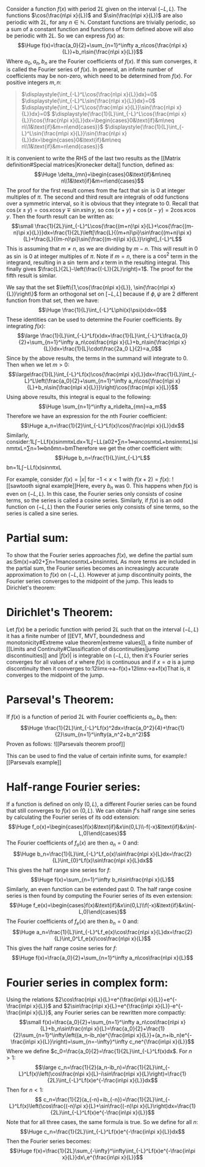 Consider a function $f(x)$ with period $2L$ given on the interval $(-L,L)$. The functions $\cos(\frac{n\pi x}{L})$ and $\sin(\frac{n\pi x}{L})$ are also periodic with $2L$, for any $n\in\mathbb N$. Constant functions are trivially periodic, so a sum of a constant function and functions of form defined above will also be periodic with $2L$. So we can express $f(x)$ as:$$\Huge f(x)=\frac{a_0}{2}+\sum_{n=1}^\infty a_n\cos{\frac{n\pi x}{L}}+b_n\sin{\frac{n\pi x}{L}}$$
Where $a_0, a_n, b_n$ are the Fourier coefficients of $f(x)$. If this sum converges, it is called the Fourier series of $f(x)$. In general, an infinite number of coefficients may be non-zero, which need to be determined from $f(x)$. For positive integers $m,n$:
>$\displaystyle{\int_{-L}^L\cos{\frac{n\pi x}{L}}dx}=0$
>$\displaystyle{\int_{-L}^L\sin{\frac{n\pi x}{L}}dx}=0$
>$\displaystyle{\int_{-L}^L\cos{\frac{m\pi x}{L}}\sin{\frac{n\pi x}{L}}dx}=0$
>$\displaystyle{\frac{1}{L}\int_{-L}^L\cos{\frac{m\pi x}{L}}\cos{\frac{n\pi x}{L}}dx=\begin{cases}0&\text{if}&m\neq n\\1&\text{if}&m=n\end{cases}}$
>$\displaystyle{\frac{1}{L}\int_{-L}^L\sin{\frac{m\pi x}{L}}\sin{\frac{n\pi x}{L}}dx=\begin{cases}0&\text{if}&m\neq n\\1&\text{if}&m=n\end{cases}}$

It is convenient to write the RHS of the last two results as the [[Matrix definition#Special matrices|Kronecker delta]] function, defined as:$$\Huge \delta_{mn}=\begin{cases}0&\text{if}&m\neq n\\1&\text{if}&m=n\end{cases}$$The proof for the first result comes from the fact that $\sin$ is $0$ at integer multiples of $\pi$. The second and third result are integrals of odd functions over a symmetric interval, so it is obvious that they integrate to $0$. Recall that $\cos{(x\pm y)}=\cos x\cos y\mp\sin x\sin y$, so $\cos{(x+y)}+\cos{(x-y)}=2\cos x\cos y$. Then the fourth result can be written as:$$\small \frac{1}{2L}\int_{-L}^L\cos{\frac{(m+n)\pi x}{L}+\cos{\frac{(m-n)\pi x}{L}}}dx=\frac{1}{2L}\left[\frac{L}{(m+n)\pi}\sin\frac{(m+n)\pi x}{L}+\frac{L}{(m-n)\pi}\sin{\frac{(m-n)\pi x}{L}}\right]_{-L}^L$$This is assuming that $m\neq n$, as we are dividing by $m-n$. This will result in $0$ as $\sin$ is $0$ at integer multiples of $\pi$. Note if $m=n$, there is a $\cos^2$ term in the integrand, resulting in a $\sin$ term and $x$ term in the resulting integral. This finally gives $\frac{L}{2L}-\left(\frac{(-L)}{2L}\right)=1$. The proof for the fifth result is similar.

We say that the set $\left\{1,\cos{\frac{n\pi x}{L}}, \sin{\frac{n\pi x}{L}}\right\}$ form an orthogonal set on $[-L,L]$ because if $\phi,\psi$ are $2$ different function from that set, then we have:$$\Huge \frac{1}{L}\int_{-L}^L\phi(x)\psi(x)dx=0$$These identities can be used to determine the Fourier coefficients. By integrating $f(x)$:$$\large \frac{1}{L}\int_{-L}^Lf(x)dx=\frac{1}{L}\int_{-L}^L\frac{a_0}{2}+\sum_{n=1}^\infty a_n\cos\frac{n\pi x}{L}+b_n\sin{\frac{n\pi x}{L}}dx=\frac{1}{L}\cdot\frac{2a_0 L}{2}=a_0$$Since by the above results, the terms in the summand will integrate to $0$. Then when we let $m>0$:$$\large\frac{1}{L}\int_{-L}^Lf(x)\cos{\frac{m\pi x}{L}}dx=\frac{1}{L}\int_{-L}^L\left(\frac{a_0}{2}+\sum_{n=1}^\infty a_n\cos{\frac{n\pi x}{L}+b_n\sin{\frac{n\pi x}{L}}}\right)\cos{\frac{m\pi x}{L}}$$Using above results, this integral is equal to the following:$$\Huge \sum_{n=1}^\infty a_n\delta_{mn}=a_m$$Therefore we have an expression for the $n$th Fourier coefficient:$$\Huge a_n=\frac{1}{2}\int_{-L}^Lf(x)\cos{\frac{n\pi x}{L}}dx$$
Similarly, consider:1L∫−LLf(x)sin⁡mπxLdx=1L∫−LL(a02+∑n=1∞ancos⁡nπxL+bnsin⁡nπxL)sin⁡mπxL=∑n=1∞bnδmn=bmTherefore we get the other coefficient with:$$\Huge b_n=\frac{1}{L}\int_{-L}^L$$bn=1L∫−LLf(x)sin⁡nπxL

For example, consider $f(x)=|x|$ for $-1<x<1$ with $f(x+2)=f(x)$:
![[sawtooth signal example]]Here, every $b_n$ was $0$. This happens when $f(x)$ is even on $(-L,L)$. In this case, the Fourier series only consists of cosine terms, so the series is called a cosine series. Similarly, if $f(x)$ is an odd function on $(-L,L)$ then the Fourier series only consists of sine terms, so the series is called a sine series.

# Partial sum:

To show that the Fourier series approaches $f(x)$, we define the partial sum as:Sm(x)=a02+∑n=1mancos⁡nπxL+bnsin⁡nπxL
As more terms are included in the partial sum, the Fourier series becomes an increasingly accurate approximation to $f(x)$ on $(-L,L)$. However at jump discontinuity points, the Fourier series converges to the midpoint of the jump. This leads to Dirichlet's theorem:

# Dirichlet's Theorem:

Let $f(x)$ be a periodic function with period $2L$ such that on the interval $(-L,L)$ it has a finite number of [[EVT, MVT, boundedness and monotonicity#Extreme value theorem|extreme values]], a finite number of [[Limits and Continuity#Classification of discontinuities|jump discontinuities]] and $|f(x)|$ is integrable on $(-L,L)$, then it's Fourier series converges for all values of $x$ where $f(x)$ is continuous and if $x=a$ is a jump discontinuity then it converges to:12limx→a−f(x)+12limx→a+f(x)That is, it converges to the midpoint of the jump.

# Parseval's Theorem:

If $f(x)$ is a function of period $2L$ with Fourier coefficients $a_n,b_n$ then:$$\Huge \frac{1}{2L}\int_{-L}^Lf(x)^2dx=\frac{a_0^2}{4}+\frac{1}{2}\sum_{n=1}^\infty(a_n^2+b_n^2)$$
Proven as follows:
![[Parsevals theorem proof]]

This can be used to find the value of certain infinite sums, for example:![[Parsevals example]]
# Half-range Fourier series:

If a function is defined on only $(0,L)$, a different Fourier series can be found that still converges to $f(x)$ on $(0,L)$. We can obtain $f$'s half range sine series by calculating the Fourier series of its odd extension:$$\Huge f_o(x)=\begin{cases}f(x)&\text{if}&x\in(0,L)\\-f(-x)&\text{if}&x\in(-L,0)\end{cases}$$
The Fourier coefficients of $f_o(x)$ are then $a_n=0$ and:$$\Huge b_n=\frac{1}{L}\int_{-L}^Lf_o(x)\sin\frac{n\pi x}{L}dx=\frac{2}{L}\int_{0}^Lf(x)\sin\frac{n\pi x}{L}dx$$This gives the half range sine series for $f$:$$\Huge f(x)=\sum_{n=1}^\infty b_n\sin\frac{n\pi x}{L}$$Similarly, an even function can be extended past $0$. The half range cosine series is then found by computing the Fourier series of its even extension:$$\Huge f_e(x)=\begin{cases}f(x)&\text{if}&x\in(0,L)\\f(-x)&\text{if}&x\in(-L,0)\end{cases}$$
The Fourier coefficients of $f_e(x)$ are then $b_n=0$ and:$$\Huge a_n=\frac{1}{L}\int_{-L}^Lf_e(x)\cos\frac{n\pi x}{L}dx=\frac{2}{L}\int_0^Lf_e(x)\cos\frac{n\pi x}{L}$$This gives the half range cosine series for $f$:$$\Huge f(x)=\frac{a_0}{2}+\sum_{n=1}^\infty a_n\cos\frac{n\pi x}{L}$$

# Fourier series in complex form:

Using the relations $2\cos\frac{n\pi x}{L}=e^{\frac{in\pi x}{L}}+e^{-\frac{in\pi x}{L}}$ and $2\sin\frac{n\pi x}{L}=e^{\frac{in\pi x}{L}}-e^{-\frac{in\pi x}{L}}$, any Fourier series can be rewritten more compactly:$$\small f(x)=\frac{a_0}{2}+\sum_{n=1}^\infty a_n\cos\frac{n\pi x}{L}+b_n\sin\frac{n\pi x}{L}=\frac{a_0}{2}+\frac{1}{2}\sum_{n=1}^\infty\left((a_n-ib_n)e^{\frac{in\pi x}{L}}+(a_n+ib_n)e^{-\frac{in\pi x}{L}}\right)=\sum_{n=-\infty}^\infty c_ne^{\frac{in\pi x}{L}}$$
Where we define $c_0=\frac{a_0}{2}=\frac{1}{2L}\int_{-L}^Lf(x)dx$. For $n>1$:$$\large c_n=\frac{1}{2}(a_n-ib_n)=\frac{1}{2L}\int_{-L}^Lf(x)\left(\cos\frac{n\pi x}{L}-i\sin\frac{n\pi x}{L}\right)=\frac{1}{2L}\int_{-L}^Lf(x)e^{-\frac{in\pi x}{L}}dx$$
Then for $n<1$:$$ c_n=\frac{1}{2}(a_{-n}+ib_{-n})=\frac{1}{2L}\int_{-L}^Lf(x)\left(\cos\frac{(-n)\pi x}{L}+\sin\frac{(-n)\pi x}{L}\right)dx=\frac{1}{2L}\int_{-L}^Lf(x)e^{-\frac{in\pi x}{L}}$$Note that for all three cases, the same formula is true. So we define for all $n$:$$\Huge c_n=\frac{1}{2L}\int_{-L}^Lf(x)e^{-\frac{in\pi x}{L}}dx$$Then the Fourier series becomes:$$\Huge f(x)=\frac{1}{2L}\sum_{-\infty}^\infty\int_{-L}^Lf(x)e^{-\frac{in\pi x}{L}}dx\,e^{\frac{in\pi x}{L}}$$